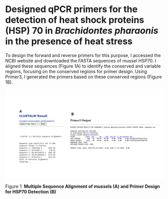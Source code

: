 # **Designed qPCR primers for the detection of heat shock proteins (HSP) 70 in *Brachidontes pharaonis* in the presence of heat stress**

To design the forward and reverse primers for this purpose, I accessed the NCBI website and downloaded the FASTA sequences of mussel HSP70. I aligned these sequences (Figure 1A) to identify the conserved and variable regions, focusing on the conserved regions for primer design. Using Primer3, I generated the primers based on these conserved regions (Figure 1B).

![alt text](<Alignment and primers HSP70_result.png>)

Figure 1: **Multiple Sequence Alignment of mussels (A) and Primer Design for HSP70 Detection (B)**

